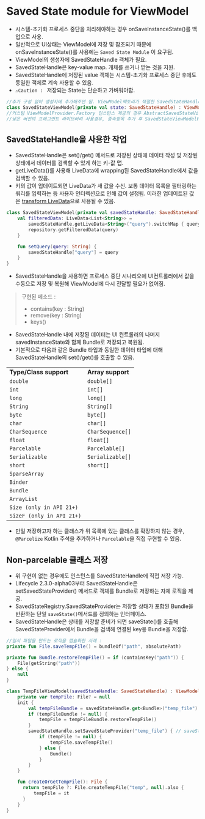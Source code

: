 # Saved State module for ViewModel

+ 시스템-초기화 프로세스 중단을 처리해야하는 경우 onSaveInstanceState()를 백업으로 사용.
+ 일반적으로 UI상태는 ViewModel에 저장 및 참조되기 때문에 onSaveInstanceState()를 사용에는 `Saved State Module` 이 요구됨.
+ ViewModel의 생성자에 SavedStateHandle 객체가 필요.
+ SavedStateHandle은 key-value map. 개체를 쓰거나 받는 것을 지원.
+ SavedStateHandle에 저장된 value 객체는 시스템-초기화 프로세스 중단 후에도 동일한 객체로 계속 사용할 수 있음.
+ `⚠️Caution : ` 저장되는 State는 단순하고 가벼워야함.

````kotlin
//추가 구성 없이 생성자에 추가해주면 됨. ViewModel팩토리가 적절한 SavedStateHandle 제공.
class SavedStateViewModel(private val state: SavedStateHandle) : ViewModel() { ... }
//커스텀 ViewModelProvider.Factory 인스턴스 제공의 경우 AbstractSavedStateViewModelFactory를 extends해서 설정 가능.
//낮은 버전의 프래그먼트 라이브러리 사용경우, 종속항목 추가 후 SavedStateViewModelFactory 사용.
````

## SavedStateHandle을 사용한 작업

+ SavedStateHandle은 set()/get() 메서드로 저장된 상태에 데이터 작성 및 저장된 상태에서 데이터를 검색할 수 있게 하는 키-값 맵.
+ getLiveData()를 사용해 LiveData에 wrapping된 SavedStateHandle에서 값을 검색할 수 있음.
+ 키의 값이 업데이트되면 LiveData가 새 값을 수신. 보통 데이터 목록을 필터링하는 쿼리를 입력하는 등 사용자 인터렉션으로 인해 값이 설정됨.
  이러한 업데이트된 값은 [transform LiveData](https://developer.android.com/topic/libraries/architecture/livedata#transform_livedata)으로 사용될 수 있음.

```kotlin
class SavedStateViewModel(private val savedStateHandle: SavedStateHandle) : ViewModel() {
    val filteredData: LiveData<List<String>> =
        savedStateHandle.getLiveData<String>("query").switchMap { query ->
        repository.getFilteredData(query)
    }

    fun setQuery(query: String) {
        savedStateHandle["query"] = query
    }
}
```

+ SavedStateHandle을 사용하면 프로세스 중단 시나리오에 UI컨트롤러에서 값을 수동으로 저장 및 복원해 ViewModel에 다시 전달할 필요가 없어짐. 

> 구현된 메소드 :
>
> + contains(key : String)
> + remove(key : String)
> + keys()

+ SavedStateHandle 내에 저장된 데이터는 UI 컨트롤러의 나머지 savedInstanceState와 함께 Bundle로 저장되고 복원됨.
+ 기본적으로 다음과 같은 Bundle 타입과 동일한 데이터 타입에 대해 SavedStateHandle의 set()/get()를 호출할 수 있음.

|                           |                   |
| ------------------------- | ----------------- |
| **Type/Class support**    | **Array support** |
| `double`                  | `double[]`        |
| `int`                     | `int[]`           |
| `long`                    | `long[]`          |
| `String`                  | `String[]`        |
| `byte`                    | `byte[]`          |
| `char`                    | `char[]`          |
| `CharSequence`            | `CharSequence[]`  |
| `float`                   | `float[]`         |
| `Parcelable`              | `Parcelable[]`    |
| `Serializable`            | `Serializable[]`  |
| `short`                   | `short[]`         |
| `SparseArray`             |                   |
| `Binder`                  |                   |
| `Bundle`                  |                   |
| `ArrayList`               |                   |
| `Size (only in API 21+)`  |                   |
| `SizeF (only in API 21+)` |                   |

+ 만일 저장하고자 하는 클래스가 위 목록에 있는 클래스를 확장하지 않는 경우, `@Parcelize` Kotlin 주석을 추가하거나 `Parcelable`을 직접 구현할 수 있음.

## Non-parcelable 클래스 저장

+ 위 구현이 없는 경우에도 인스턴스를 SavedStateHandle에 직접 저장 가능.
+ Lifecycle 2.3.0-alpha03부터 SavedStateHandle은 setSavedStateProvider() 메서드로 객체를 Bundle로 저장하는 자체 로직을 제공.
+ SavedStateRegistry.SavedStateProvider는 저장할 상태가 포함된 Bundle을 반환하는 단일 `saveState()`메서드를 정의하는 인터페이스.
+ SavedStateHandle은 상태를 저장할 준비가 되면 saveState()를 호출해 SavedStateProvider에서 Bundle을 검색해 연결된 key용 Bundle을 저장함.

```kotlin
//임시 파일을 만드는 로직을 캡슐화한 사례 :
private fun File.saveTempFile() = bundleOf("path", absolutePath)

private fun Bundle.restoreTempFile() = if (containsKey("path")) {
    File(getString("path"))
} else {
    null
}

class TempFileViewModel(savedStateHandle: SavedStateHandle) : ViewModel() {
    private var tempFile: File? = null
    init {
        val tempFileBundle = savedStateHandle.get<Bundle>("temp_file")
        if (tempFileBundle != null) {
            tempFile = tempFileBundle.restoreTempFile()
        }
        savedStateHandle.setSavedStateProvider("temp_file") { // saveState()
            if (tempFile != null) {
                tempFile.saveTempFile()
            } else {
                Bundle()
            }
        }
    }

    fun createOrGetTempFile(): File {
      return tempFile ?: File.createTempFile("temp", null).also {
          tempFile = it
      }
    }
}
```

